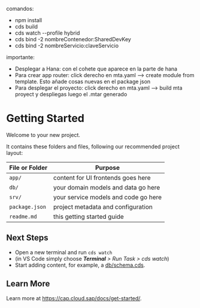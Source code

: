 comandos:
- npm install
- cds build
- cds watch --profile hybrid 
- cds bind -2 nombreContenedor:SharedDevKey
- cds bind -2 nombreServicio:claveServicio

importante:
- Desplegar a Hana: con el cohete que aparece en la parte de hana
- Para crear app router: click derecho en mta.yaml --> create module from template. Esto añade cosas nuevas en el package json
- Para desplegar el proyecto: click derecho en mta.yaml --> build mta proyect y despliegas luego el .mtar generado 



# Getting Started

Welcome to your new project.

It contains these folders and files, following our recommended project layout:

File or Folder | Purpose
---------|----------
`app/` | content for UI frontends goes here
`db/` | your domain models and data go here
`srv/` | your service models and code go here
`package.json` | project metadata and configuration
`readme.md` | this getting started guide


## Next Steps

- Open a new terminal and run `cds watch` 
- (in VS Code simply choose _**Terminal** > Run Task > cds watch_)
- Start adding content, for example, a [db/schema.cds](db/schema.cds).


## Learn More

Learn more at https://cap.cloud.sap/docs/get-started/.
